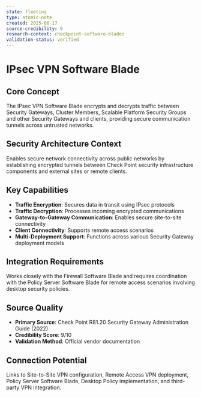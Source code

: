 ```yaml
---
state: fleeting
type: atomic-note
created: 2025-06-17
source-credibility: 9
research-context: checkpoint-software-blades
validation-status: verified
---
```


# IPsec VPN Software Blade

## Core Concept
The IPsec VPN Software Blade encrypts and decrypts traffic between Security Gateways, Cluster Members, Scalable Platform Security Groups and other Security Gateways and clients, providing secure communication tunnels across untrusted networks.

## Security Architecture Context
Enables secure network connectivity across public networks by establishing encrypted tunnels between Check Point security infrastructure components and external sites or remote clients.

## Key Capabilities
- **Traffic Encryption**: Secures data in transit using IPsec protocols
- **Traffic Decryption**: Processes incoming encrypted communications
- **Gateway-to-Gateway Communication**: Enables secure site-to-site connectivity
- **Client Connectivity**: Supports remote access scenarios
- **Multi-Deployment Support**: Functions across various Security Gateway deployment models

## Integration Requirements
Works closely with the Firewall Software Blade and requires coordination with the Policy Server Software Blade for remote access scenarios involving desktop security policies.

## Source Quality
- **Primary Source**: Check Point R81.20 Security Gateway Administration Guide (2022)
- **Credibility Score**: 9/10
- **Validation Method**: Official vendor documentation

## Connection Potential
Links to Site-to-Site VPN configuration, Remote Access VPN deployment, Policy Server Software Blade, Desktop Policy implementation, and third-party VPN integration.